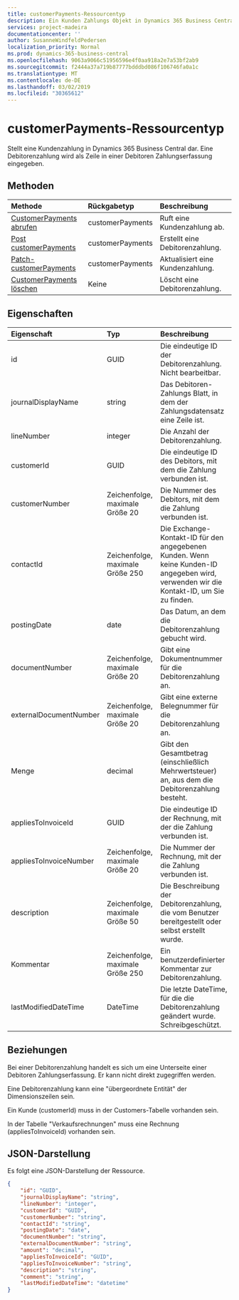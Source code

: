 ```yaml
---
title: customerPayments-Ressourcentyp
description: Ein Kunden Zahlungs Objekt in Dynamics 365 Business Central.
services: project-madeira
documentationcenter: ''
author: SusanneWindfeldPedersen
localization_priority: Normal
ms.prod: dynamics-365-business-central
ms.openlocfilehash: 9063a9066c51956596e4f0aa918a2e7a53bf2ab9
ms.sourcegitcommit: f2444a37a719b87777bdddbd086f106746fa0a1c
ms.translationtype: MT
ms.contentlocale: de-DE
ms.lasthandoff: 03/02/2019
ms.locfileid: "30365612"
---
```

# <a name="customerpayments-resource-type"></a>customerPayments-Ressourcentyp
Stellt eine Kundenzahlung in Dynamics 365 Business Central dar. Eine Debitorenzahlung wird als Zeile in einer Debitoren Zahlungserfassung eingegeben.

## <a name="methods"></a>Methoden

| Methode         | Rückgabetyp  |Beschreibung|
|:---------------|:-------------|:----------|
|[CustomerPayments abrufen](../api/dynamics-customerpayment-get.md)|customerPayments|Ruft eine Kundenzahlung ab.|
|[Post customerPayments](../api/dynamics-create-customerpayment.md)|customerPayments|Erstellt eine Debitorenzahlung.|
|[Patch-customerPayments](../api/dynamics-customerpayment-update.md)|customerPayments|Aktualisiert eine Kundenzahlung.|
|[CustomerPayments löschen](../api/dynamics-customerpayment-delete.md)|Keine|Löscht eine Debitorenzahlung.|

## <a name="properties"></a>Eigenschaften
| Eigenschaft     | Typ    |Beschreibung|
|:-------------|:--------|:----------|
|id|GUID|Die eindeutige ID der Debitorenzahlung. Nicht bearbeitbar.|
|journalDisplayName|string|Das Debitoren-Zahlungs Blatt, in dem der Zahlungsdatensatz eine Zeile ist.|
|lineNumber|integer|Die Anzahl der Debitorenzahlung.|
|customerId|GUID|Die eindeutige ID des Debitors, mit dem die Zahlung verbunden ist.|
|customerNumber|Zeichenfolge, maximale Größe 20|Die Nummer des Debitors, mit dem die Zahlung verbunden ist.|
|contactId|Zeichenfolge, maximale Größe 250|Die Exchange-Kontakt-ID für den angegebenen Kunden. Wenn keine Kunden-ID angegeben wird, verwenden wir die Kontakt-ID, um Sie zu finden.|
|postingDate|date|Das Datum, an dem die Debitorenzahlung gebucht wird.|
|documentNumber|Zeichenfolge, maximale Größe 20|Gibt eine Dokumentnummer für die Debitorenzahlung an.|
|externalDocumentNumber|Zeichenfolge, maximale Größe 20|Gibt eine externe Belegnummer für die Debitorenzahlung an.|
|Menge|decimal|Gibt den Gesamtbetrag (einschließlich Mehrwertsteuer) an, aus dem die Debitorenzahlung besteht.|
|appliesToInvoiceId|GUID|Die eindeutige ID der Rechnung, mit der die Zahlung verbunden ist.|
|appliesToInvoiceNumber|Zeichenfolge, maximale Größe 20|Die Nummer der Rechnung, mit der die Zahlung verbunden ist.|
|description|Zeichenfolge, maximale Größe 50|Die Beschreibung der Debitorenzahlung, die vom Benutzer bereitgestellt oder selbst erstellt wurde.|
|Kommentar|Zeichenfolge, maximale Größe 250|Ein benutzerdefinierter Kommentar zur Debitorenzahlung.|
|lastModifiedDateTime|DateTime|Die letzte DateTime, für die die Debitorenzahlung geändert wurde. Schreibgeschützt.|


## <a name="relationships"></a>Beziehungen
Bei einer Debitorenzahlung handelt es sich um eine Unterseite einer Debitoren Zahlungserfassung. Er kann nicht direkt zugegriffen werden.

Eine Debitorenzahlung kann eine "übergeordnete Entität" der Dimensionszeilen sein.

Ein Kunde (customerId) muss in der Customers-Tabelle vorhanden sein.

In der Tabelle "Verkaufsrechnungen" muss eine Rechnung (appliesToInvoiceId) vorhanden sein.


## <a name="json-representation"></a>JSON-Darstellung

Es folgt eine JSON-Darstellung der Ressource.

```json
{
    "id": "GUID",
    "journalDisplayName": "string",
    "lineNumber": "integer",
    "customerId": "GUID",
    "customerNumber": "string",
    "contactId": "string",
    "postingDate": "date",
    "documentNumber": "string",
    "externalDocumentNumber": "string",
    "amount": "decimal",
    "appliesToInvoiceId": "GUID",
    "appliesToInvoiceNumber": "string",
    "description": "string",
    "comment": "string",
    "lastModifiedDateTime": "datetime"
}
```

